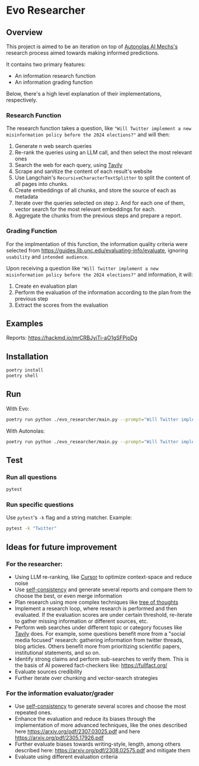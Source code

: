 # Evo Researcher

## Overview

This project is aimed to be an iteration on top of [Autonolas AI Mechs's](https://github.com/valory-xyz/mech) research process
aimed towards making informed predictions.

It contains two primary features:

- An information research function
- An information grading function

Below, there's a high level explanation of their implementations, respectively.

### Research Function

The research function takes a question, like `"Will Twitter implement a new misinformation policy before the 2024 elections?"` and will then:

1. Generate n web search queries
2. Re-rank the queries using an LLM call, and then select the most relevant ones
3. Search the web for each query, using [Tavily](https://tavily.com/)
4. Scrape and sanitize the content of each result's website
5. Use Langchain's `RecursiveCharacterTextSplitter` to split the content of all pages into chunks.
6. Create embeddings of all chunks, and store the source of each as metadata
7. Iterate over the queries selected on step `2`. And for each one of them, vector search for the most relevant embeddings for each.
8. Aggregate the chunks from the previous steps and prepare a report.

### Grading Function

For the implmentation of this function, the information quality criteria were selected from https://guides.lib.unc.edu/evaluating-info/evaluate, ignoring `usability` and `intended audience`.

Upon receiving a question like `"Will Twitter implement a new misinformation policy before the 2024 elections?"` and information, it will:

1. Create en evaluation plan
2. Perform the evaluation of the information according to the plan from the previous step
3. Extract the scores from the evaluation

## Examples

Reports: https://hackmd.io/mrCRBJyiTi-aO1gSFPjoDg

## Installation

```bash
poetry install
poetry shell
```

## Run

With Evo:

```bash
poetry run python ./evo_researcher/main.py --prompt="Will Twitter implement a new misinformation policy before the 2024 elections?" --agent="evo"
```

With Autonolas:

```bash
poetry run python ./evo_researcher/main.py --prompt="Will Twitter implement a new misinformation policy before the 2024 elections?" --agent="autonolas"
```

## Test

### Run all questions

```bash
pytest
```

### Run specific questions

Use `pytest`'s `-k` flag and a string matcher. Example:

```bash
pytest -k "Twitter"
```

## Ideas for future improvement

### For the researcher:

- Using LLM re-ranking, like [Cursor](https://twitter.com/amanrsanger/status/1732145826963828997?s=03) to optimize context-space and reduce noise
- Use [self-consistency](https://www.promptingguide.ai/techniques/consistency) and generate several reports and compare them to choose the best, or even merge information
- Plan research using more complex techniques like [tree of thoughts](https://arxiv.org/abs/2305.10601)
- Implement a research loop, where research is performed and then evaluated. If the evaluation scores are under certain threshold, re-iterate to gather missing information or different sources, etc.
- Perform web searches under different topic or category focuses like [Tavily](https://app.tavily.com/home) does. For example, some questions benefit more from a "social media focused" research: gathering information from twitter threads, blog articles. Others benefit more from prioritizing scientific papers, institutional statements, and so on.
- Identify strong claims and perform sub-searches to verify them. This is the basis of AI powered fact-checkers like: https://fullfact.org/
- Evaluate sources credibility
- Further iterate over chunking and vector-search strategies

### For the information evaluator/grader

- Use [self-consistency](https://www.promptingguide.ai/techniques/consistency) to generate several scores and choose the most repeated ones.
- Enhance the evaluation and reduce its biases through the implementation of more advanced techniques, like the ones described here https://arxiv.org/pdf/2307.03025.pdf and here https://arxiv.org/pdf/2305.17926.pdf
- Further evaluate biases towards writing-style, length, among others described here: https://arxiv.org/pdf/2308.02575.pdf and mitigate them
- Evaluate using different evaluation criteria
